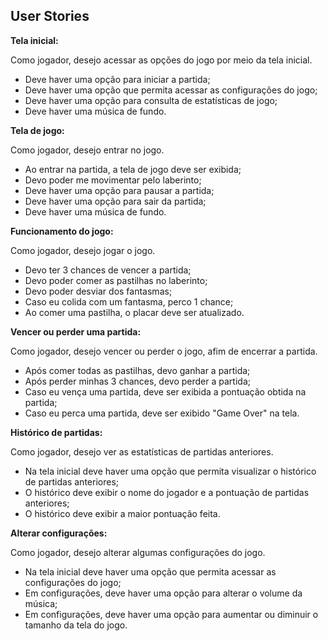 ## User Stories

**Tela inicial:**

Como jogador, desejo acessar as opções do jogo por meio da tela inicial.

- Deve haver uma opção para iniciar a partida;
- Deve haver uma opção que permita acessar as configurações do jogo;
- Deve haver uma opção para consulta de estatísticas de jogo;
- Deve haver uma música de fundo.

**Tela de jogo:**

Como jogador, desejo entrar no jogo.

- Ao entrar na partida, a tela de jogo deve ser exibida;
- Devo poder me movimentar pelo laberinto;
- Deve haver uma opção para pausar a partida;
- Deve haver uma opção para sair da partida;
- Deve haver uma música de fundo.

**Funcionamento do jogo:**

Como jogador, desejo jogar o jogo.

- Devo ter 3 chances de vencer a partida;
- Devo poder comer as pastilhas no laberinto;
- Devo poder desviar dos fantasmas;
- Caso eu colida com um fantasma, perco 1 chance;
- Ao comer uma pastilha, o placar deve ser atualizado.

**Vencer ou perder uma partida:**

Como jogador, desejo vencer ou perder o jogo, afim de encerrar a partida.

- Após comer todas as pastilhas, devo ganhar a partida;
- Após perder minhas 3 chances, devo perder a partida;
- Caso eu vença uma partida, deve ser exibida a pontuação obtida na partida;
- Caso eu perca uma partida, deve ser exibido "Game Over" na tela.

**Histórico de partidas:**

Como jogador, desejo ver as estatísticas de partidas anteriores.

- Na tela inicial deve haver uma opção que permita visualizar o histórico de partidas anteriores;
- O histórico deve exibir o nome do jogador e a pontuação de partidas anteriores;
- O histórico deve exibir a maior pontuação feita.

**Alterar configurações:**

Como jogador, desejo alterar algumas configurações do jogo.

- Na tela inicial deve haver uma opção que permita acessar as configurações do jogo;
- Em configurações, deve haver uma opção para alterar o volume da música;
- Em configurações, deve haver uma opção para aumentar ou diminuir o tamanho da tela do jogo.
